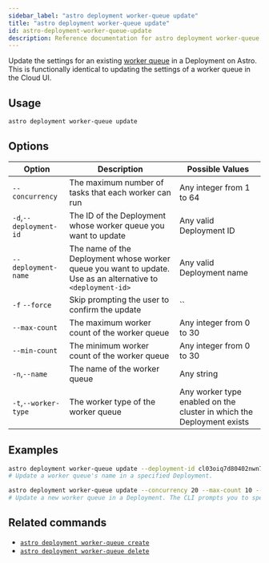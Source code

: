 ```yaml
---
sidebar_label: "astro deployment worker-queue update"
title: "astro deployment worker-queue update"
id: astro-deployment-worker-queue-update
description: Reference documentation for astro deployment worker-queue update.
---
```


Update the settings for an existing [worker queue](configure-deployment-resources.md#worker-queues) in a Deployment on Astro. This is functionally identical to updating the settings of a worker queue in the Cloud UI.

## Usage

```sh
astro deployment worker-queue update
```

## Options

| Option                         | Description                                                                            | Possible Values                                                                |
| ------------------------------ | -------------------------------------------------------------------------------------- | ------------------------------------------------------------------------------ |
| `--concurrency`           |     The maximum number of tasks that each worker can run                          | Any integer from 1 to 64 |
| `-d`,`--deployment-id`           |      The ID of the Deployment whose worker queue you want to update                           | Any valid Deployment ID |
| `--deployment-name` | The name of the Deployment whose worker queue you want to update. Use as an alternative to `<deployment-id>` | Any valid Deployment name                                            |
| `-f` `--force` | Skip prompting the user to confirm the update | `` |
| `--max-count`                  |        The maximum worker count of the worker queue                                                          | Any integer from 0 to 30       |
| `--min-count`                  |        The minimum worker count of the worker queue                                                          | Any integer from 0 to 30       |
| `-n`,`--name`    | The name of the worker queue     |Any string |
| `-t`,`--worker-type`          | The worker type of the worker queue          | Any worker type enabled on the cluster in which the Deployment exists |

## Examples

```sh
astro deployment worker-queue update --deployment-id cl03oiq7d80402nwn7fsl3dmv --name="Updated name"
# Update a worker queue's name in a specified Deployment.

astro deployment worker-queue update --concurrency 20 --max-count 10 --min-count 2 --name "My worker queue" --worker-type "m5d.8xlarge"
# Update a new worker queue in a Deployment. The CLI prompts you to specify a Deployment and worker queue to update
```

## Related commands 

- [`astro deployment worker-queue create`](cli/astro-deployment-worker-queue-create.md)
- [`astro deployment worker-queue delete`](cli/astro-deployment-worker-queue-delete.md)